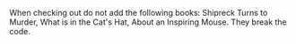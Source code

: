 When checking out do not add the following books: Shipreck Turns to Murder, What is in the Cat's Hat, About an Inspiring Mouse. They break the code. 
